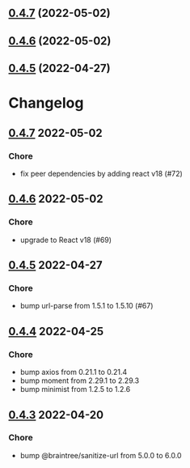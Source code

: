 ## [0.4.7](https://github.com/GetStream/mml-react/compare/v0.4.6...v0.4.7) (2022-05-02)

## [0.4.6](https://github.com/GetStream/mml-react/compare/v0.4.5...v0.4.6) (2022-05-02)

## [0.4.5](https://github.com/GetStream/mml-react/compare/v0.4.4...v0.4.5) (2022-04-27)

# Changelog

## [0.4.7](https://github.com/GetStream/mml-react/releases/tag/v0.4.7) 2022-05-02

### Chore
* fix peer dependencies by adding react v18 (#72)

## [0.4.6](https://github.com/GetStream/mml-react/releases/tag/v0.4.6) 2022-05-02

### Chore
* upgrade to React v18 (#69)

## [0.4.5](https://github.com/GetStream/mml-react/releases/tag/v0.4.5) 2022-04-27

### Chore
* bump url-parse from 1.5.1 to 1.5.10 (#67)

## [0.4.4](https://github.com/GetStream/mml-react/releases/tag/v0.4.4) 2022-04-25

### Chore
* bump axios from 0.21.1 to 0.21.4
* bump moment from 2.29.1 to 2.29.3
* bump minimist from 1.2.5 to 1.2.6

## [0.4.3](https://github.com/GetStream/mml-react/releases/tag/v0.4.3) 2022-04-20

### Chore
* bump @braintree/sanitize-url from 5.0.0 to 6.0.0
